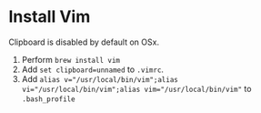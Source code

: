 # Install Vim

Clipboard is disabled by default on OSx. 

1. Perform `brew install vim` 
2. Add `set clipboard=unnamed` to `.vimrc`. 
3. Add `alias v="/usr/local/bin/vim";alias vi="/usr/local/bin/vim";alias vim="/usr/local/bin/vim"` to `.bash_profile`
